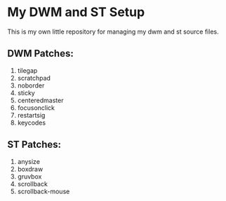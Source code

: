 # My DWM and ST Setup

This is my own little repository for managing my dwm and st source files.

## DWM Patches:

1. tilegap
1. scratchpad
1. noborder
1. sticky
1. centeredmaster
1. focusonclick
1. restartsig
1. keycodes

## ST Patches:

1. anysize
1. boxdraw
1. gruvbox
1. scrollback
1. scrollback-mouse
